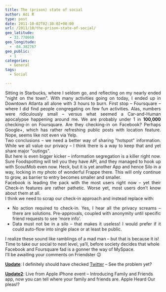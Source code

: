 ```yaml
---
title: The (prison) state of social
author: Adi R
type: post
date: 2011-10-02T02:30:02+00:00
url: /2011/10/the-prison-state-of-social/
geo_latitude:
  - 33.778669
geo_longitude:
  - -84.382767
geo_public:
  - 1
categories:
  - General
tags:
  - Social

---
```

<p align="justify">
  Sitting in Starbucks, where I seldom go, and reflecting on my nearly ended "night on the town". With many activities going on today, I ended up in Downtown Atlanta all alone with 3 hours to burn. First stop &#8211; Foursquare &#8211; where I did find people congregating on few fun activities. Alas, numbers were ridiculously small &#8211; versus what seemed a Car-and-Human apocalypse happening around me. We are probably under 1 in <strong>100,000</strong> checking-in on Foursquare. Are they checking-in on Facebook? Perhaps Google+, which has rather refreshing public posts with location feature. Nope, seems like not even via Yelp. <br />Two conclusions &#8211; we need a better way of sharing "hotspot" information. While we all value our privacy &#8211; I think there is a way to keep that and yet share major "outings". <br />But here is even bigger kicker &#8211; information segregation is a killer right now. Sure Foodspotting will tell you they have API, and they managed to hook up with ScoutMob even now. Heck, but it is yet another App and hence Silo in a way, locking in my photo of wonderful Frappe there. This will only continue to grow, as barrier to entry becomes smaller and smaller. <br />Facebook is leading the pack with the most users right now &#8211; yet their Check-in features are rather pathetic. Worse yet, most users don&#8217;t know about them at all. <br />I think we need to scrap our check-in approach and instead replace with:
</p>

  * <div align="justify">
      No action required to check-in. Yes, I hear all the privacy screams &#8211; there are solutions. Pre-approvals, coupled with anonymity until specific friend requests to see &#8216;more info&#8217;.
    </div>

  * <div align="justify">
      Data must not be in a silo &#8211; that makes it useless! I would prefer if it could auto-flow into single place or at least be public.
    </div>

I realize these sound like ramblings of a mad man &#8211; but that is because it is! Time to take our social to next level, ya&#8217;ll, before society decides that whole Facebook and Foursquare fad is a gonner the way of MySpace.  
I&#8217;ll be awaiting your comments on Friendster 😉

**<u>Update</u>**: I definitely should have checked <a href="http://www.npr.org/2011/09/29/140927259/twitter-data-reveal-the-mood-of-the-planet?ft=1&f=1007" target="_blank">Twitter</a> – See the problem yet?

**<u>Update2</u>**: Live from Apple iPhone event – Introducing Family and Friends app, now you can tell where your family and friends are. Apple Heard Our pleas!?

<div id="geo-post-591" class="geo geo-post" style="display: none">
  <span class="latitude">33.778669</span><span class="longitude">-84.382767</span>
</div>